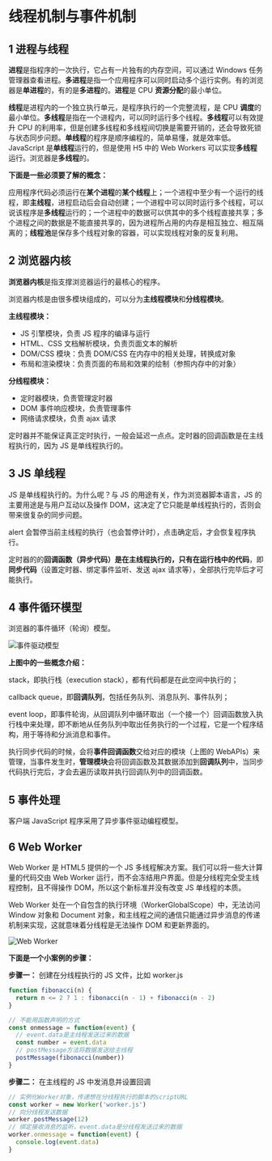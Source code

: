 # 线程机制与事件机制

## 1 进程与线程

**进程**是指程序的一次执行，它占有一片独有的内存空间，可以通过 Windows 任务管理器查看进程。**多进程**是指一个应用程序可以同时启动多个运行实例。有的浏览器是**单进程**的，有的是**多进程**的。**进程**是 CPU **资源分配**的最小单位。

**线程**是进程内的一个独立执行单元，是程序执行的一个完整流程，是 CPU **调度**的最小单位。**多线程**是指在一个进程内，可以同时运行多个线程。**多线程**可以有效提升 CPU 的利用率，但是创建多线程和多线程间切换是需要开销的，还会导致死锁与状态同步问题。**单线程**的程序是顺序编程的，简单易懂，就是效率低。JavaScript 是**单线程**运行的，但是使用 H5 中的 Web Workers 可以实现**多线程**运行。浏览器是**多线程**的。

**下面是一些必须要了解的概念：**

应用程序代码必须运行在**某个进程**的**某个线程**上；一个进程中至少有一个运行的线程，即**主线程**，进程启动后会自动创建；一个进程中可以同时运行多个线程，可以说该程序是**多线程**运行的；一个进程中的数据可以供其中的多个线程直接共享；多个进程之间的数据是不能直接共享的，因为进程所占用的内存是相互独立、相互隔离的；**线程池**是保存多个线程对象的容器，可以实现线程对象的反复利用。

## 2 浏览器内核

**浏览器内核**是指支撑浏览器运行的最核心的程序。

浏览器内核是由很多模块组成的，可以分为**主线程模块**和**分线程模块**。

**主线程模块：**

* JS 引擎模块，负责 JS 程序的编译与运行
* HTML、CSS 文档解析模块，负责页面文本的解析
* DOM/CSS 模块：负责 DOM/CSS 在内存中的相关处理，转换成对象
* 布局和渲染模块：负责页面的布局和效果的绘制（参照内存中的对象）

**分线程模块：**

* 定时器模块，负责管理定时器
* DOM 事件响应模块，负责管理事件
* 网络请求模块，负责 ajax 请求

定时器并不能保证真正定时执行，一般会延迟一点点。定时器的回调函数是在主线程执行的，因为 JS 是单线程执行的。

## 3 JS 单线程

JS 是单线程执行的。为什么呢？与 JS 的用途有关，作为浏览器脚本语言，JS 的主要用途是与用户互动以及操作 DOM，这决定了它只能是单线程执行的，否则会带来很复杂的同步问题。

alert 会暂停当前主线程的执行（也会暂停计时），点击确定后，才会恢复程序执行。

定时器的的**回调函数（异步代码）**是在主线程执行的，只有在**运行栈中的代码**，即**同步代码**（设置定时器、绑定事件监听、发送 ajax 请求等），全部执行完毕后才可能执行。

## 4 事件循环模型

浏览器的事件循环（轮询）模型。

![事件驱动模型](https://wx2.sinaimg.cn/mw690/600a9336gy1gd8m9u97dpj20i40g1q8g.jpg)

**上图中的一些概念介绍：**

stack，即执行栈（execution stack），都有代码都是在此空间中执行的；

callback queue，即**回调队列**，包括任务队列、消息队列、事件队列；

event loop，即事件轮询，从回调队列中循环取出（一个接一个）回调函数放入执行栈中来处理，即不断地从任务队列中取出任务执行的一个过程，它是一个程序结构，用于等待和分派消息和事件。

执行同步代码的时候，会将**事件回调函数**交给对应的模块（上图的 WebAPIs）来管理，当事件发生时，**管理模块**会将回调函数及其数据添加到**回调队列**中，当同步代码执行完后，才会去遍历读取并执行回调队列中的回调函数。

## 5 事件处理

客户端 JavaScript 程序采用了异步事件驱动编程模型。

## 6 Web Worker

Web Worker 是 HTML5 提供的一个 JS 多线程解决方案。我们可以将一些大计算量的代码交由 Web Worker 运行，而不会冻结用户界面。但是分线程完全受主线程控制，且不得操作 DOM，所以这个新标准并没有改变 JS 单线程的本质。

Web Worker 处在一个自包含的执行环境（WorkerGlobalScope）中，无法访问 Window 对象和 Document 对象，和主线程之间的通信只能通过异步消息的传递机制来实现，这就意味着分线程是无法操作 DOM 和更新界面的。

![Web Worker](https://wx3.sinaimg.cn/mw690/600a9336gy1gd8m9xvg7kj20oy0a9my0.jpg)

**下面是一个小案例的步骤：**

**步骤一：** 创建在分线程执行的 JS 文件，比如 worker.js

```javascript
function fibonacci(n) {
  return n <= 2 ? 1 : fibonacci(n - 1) + fibonacci(n - 2)
}

// 不能用函数声明的方式
const onmessage = function(event) {
  // event.data是主线程发送过来的数据
  const number = event.data
  // postMessage方法将数据发送给主线程
  postMessage(fibonacci(number))
}
```

**步骤二：** 在主线程的 JS 中发消息并设置回调

```javascript
// 实例化Worker对象，传递想在分线程执行的脚本的scriptURL
const worker = new Worker('worker.js')
// 向分线程发送数据
worker.postMessage(12)
// 绑定接收消息的监听，event.data是分线程发送过来的数据
worker.onmessage = function(event) {
  console.log(event.data)
}
```







